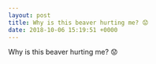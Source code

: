 ```yaml
---
layout: post
title: Why is this beaver hurting me? 😟
date: 2018-10-06 15:19:51 +0000
---
```


Why is this beaver hurting me? 😟

